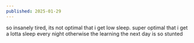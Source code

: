 ```yaml
---
published: 2025-01-29
---
```


so insanely tired, its not optimal that i get low sleep. super optimal that i get a lotta sleep every night otherwise the learning the next day is so stunted